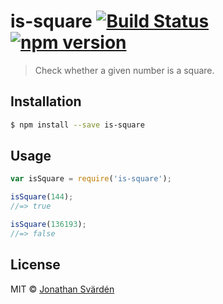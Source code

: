 # is-square [![Build Status](https://travis-ci.org/cfj/is-square.svg?branch=master)](https://travis-ci.org/cfj/is-square) [![npm version](https://badge.fury.io/js/is-square.svg)](http://badge.fury.io/js/is-square)

> Check whether a given number is a square.


## Installation

```sh
$ npm install --save is-square
```


## Usage

```js
var isSquare = require('is-square');

isSquare(144);
//=> true

isSquare(136193);
//=> false
```


## License

MIT © [Jonathan Svärdén](http://svarden.se)